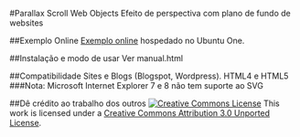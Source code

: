 #Parallax Scroll Web Objects
Efeito de perspectiva com plano de fundo de websites

##Exemplo Online
<a href="http://ubuntuone.com/7RzhrtqOTunc6AoxQiknqQ" target="_blank">Exemplo online</a> hospedado no Ubuntu One.

##Instalação e modo de usar
Ver manual.html

##Compatibilidade
Sites e Blogs (Blogspot, Wordpress).
HTML4 e HTML5
###Nota: Microsoft Internet Explorer 7 e 8 não tem suporte ao SVG

##Dê crédito ao trabalho dos outros
<a rel="license" href="http://creativecommons.org/licenses/by/3.0/"><img alt="Creative Commons License" style="border-width:0" src="http://i.creativecommons.org/l/by/3.0/88x31.png" /></a>
This work is licensed under a <a rel="license" href="http://creativecommons.org/licenses/by/3.0/">Creative Commons Attribution 3.0 Unported License</a>.
